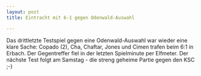 ```yaml
---
layout: post
title: Eintracht mit 6-1 gegen Odenwald-Auswahl

---
```


Das drittletzte Testspiel gegen eine Odenwald-Auswahl war wieder eine klare Sache: Copado (2), Cha, Chaftar, Jones und Cimen trafen beim 6:1 in Erbach. Der Gegentreffer fiel in der letzten Spielminute per Elfmeter. Der nächste Test folgt am Samstag - die streng geheime Partie gegen den KSC ;-)


